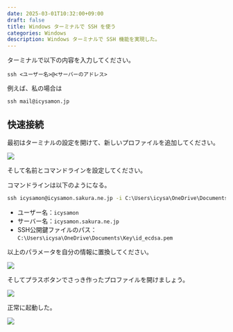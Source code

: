 ```yaml
---
date: 2025-03-01T10:32:00+09:00
draft: false
title: Windows ターミナルで SSH を使う
categories: Windows
description: Windows ターミナルで SSH 機能を実現した。
---
```


ターミナルで以下の内容を入力してください。

```ssh
ssh <ユーザー名>@<サーバーのアドレス>
```

例えば、私の場合は

```ssh
ssh mail@icysamon.jp
```

## 快速接続
最初はターミナルの設定を開けて、新しいプロファイルを追加してください。

![](https://image.icysamon.jp/blog/2025/03/windows-terminal-01.webp)

そして名前とコマンドラインを設定してください。

コマンドラインは以下のようになる。

```cmd
ssh icysamon@icysamon.sakura.ne.jp -i C:\Users\icysa\OneDrive\Documents\Key\id_ecdsa.pem
```

- ユーザー名：`icysamon`
- サーバー名：`icysamon.sakura.ne.jp`
- SSH公開鍵ファイルのパス：`C:\Users\icysa\OneDrive\Documents\Key\id_ecdsa.pem`

以上のパラメータを自分の情報に置換してください。

![](https://image.icysamon.jp/blog/2025/03/windows-terminal-02.webp)

そしてプラスボタンでさっき作ったプロファイルを開けましょう。

![](https://image.icysamon.jp/blog/2025/03/windows-terminal-03.webp)

正常に起動した。

![](https://image.icysamon.jp/blog/2025/03/windows-terminal-04.webp)